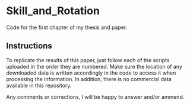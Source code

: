# Skill_and_Rotation
Code for the first chapter of my thesis and paper. 

## Instructions
To replicate the results of this paper, just follow each of the scripts uploaded in the order they are numbered. Make sure the location of any downloaded data is written accordingly in the code to access it when processing the information. In addition, there is no commercial data available in this repository. 

Any comments or corrections, I will be happy to answer and/or ammend. 
